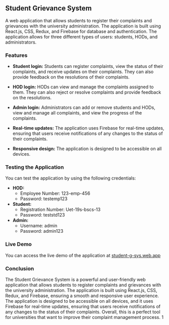 ## Student Grievance System

A web application that allows students to register their complaints and grievances with the university administration. The application is built using React.js, CSS, Redux, and Firebase for database and authentication. The application allows for three different types of users: students, HODs, and administrators.

### Features

- **Student login:** Students can register complaints, view the status of their complaints, and receive updates on their complaints. They can also provide feedback on the resolutions of their complaints.

- **HOD login:** HODs can view and manage the complaints assigned to them. They can also reject or resolve complaints and provide feedback on the resolutions.

- **Admin login:** Administrators can add or remove students and HODs, view and manage all complaints, and view the progress of the complaints.

- **Real-time updates:** The application uses Firebase for real-time updates, ensuring that users receive notifications of any changes to the status of their complaints.

- **Responsive design:** The application is designed to be accessible on all devices.


### Testing the Application

You can test the application by using the following credentials:

- **HOD:**
  - Employee Number: 123-emp-456
  - Password: testemp123
- **Student:**
  - Registration Number: Uet-19s-bscs-13
  - Password: teststd123
- **Admin:**
  - Username: admin
  - Password: admin123

### Live Demo

You can access the live demo of the application at [student-g-sys.web.app](https://student-g-sys.web.app/)

### Conclusion

The Student Grievance System is a powerful and user-friendly web application that allows students to register complaints and grievances with the university administration. The application is built using React.js, CSS, Redux, and Firebase, ensuring a smooth and responsive user experience. The application is designed to be accessible on all devices, and it uses Firebase for real-time updates, ensuring that users receive notifications of any changes to the status of their complaints. Overall, this is a perfect tool for universities that want to improve their complaint management process.
1
